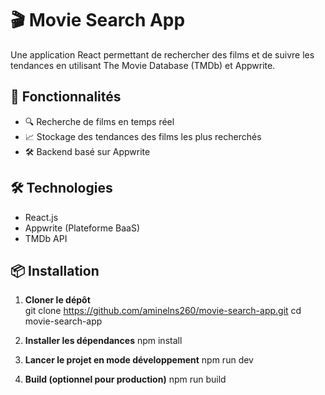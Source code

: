 # 🎬 Movie Search App  

Une application React permettant de rechercher des films et de suivre les tendances en utilisant The Movie Database (TMDb) et Appwrite.

## 🚀 Fonctionnalités  

- 🔍 Recherche de films en temps réel  
- 📈 Stockage des tendances des films les plus recherchés  
- 🛠️ Backend basé sur Appwrite  

## 🛠️ Technologies  

- React.js  
- Appwrite (Plateforme BaaS)
- TMDb API  

## 📦 Installation  

1. **Cloner le dépôt**  
    git clone https://github.com/aminelns260/movie-search-app.git
    cd movie-search-app

2. **Installer les dépendances** 
    npm install

3. **Lancer le projet en mode développement** 
    npm run dev

4. **Build (optionnel pour production)**
    npm run build
